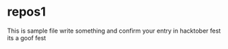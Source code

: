 # repos1

This is sample file write something and confirm your entry in hacktober fest
its a goof fest







